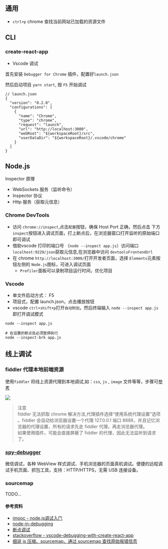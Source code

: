## 通用

-   `ctrl+p` chrome 查找当前网站已加载的资源文件

## CLI

### create-react-app

-   Vscode 调试

首先安装 `Debugger for Chrome` 插件，配置好`launch.json`

然后启动项目 `yarn start`, 按 `F5` 开始调试

    // launch.json
    {
      "version": "0.2.0",
      "configurations": [
        {
          "name": "Chrome",
          "type": "chrome",
          "request": "launch",
          "url": "http://localhost:3000",
          "webRoot": "${workspaceRoot}/src",
          "userDataDir": "${workspaceRoot}/.vscode/chrome"
        }
      ]
    }
    
    

## Node.js

Inspector 原理

-   WebSockets 服务（监听命令）
-   Inspector 协议
-   Http 服务（获取元信息）

### Chrome DevTools

-   访问 `chrome://inspect`,点击`配置`按钮，确保 Host Port 正确，然后点击 下方`inspect`按钮进入调试页面，打上断点后，在浏览器窗口打开监听的原始端口即可调试
-   借助vscode 打印的端口号 （`node --inspect app.js`）访问端口 `localhost:9229/json`获取元信息,在浏览器中访问 `devtoolsFrontendUrl`
-   在 chrome `http://localhost:3000/`打开开发者页面，选择 `Elements`元素按钮左侧的 `Node.js`图标，可进入调试页面
    -   `Profiler`面板可以录制项目运行时间，优化项目

### Vscode

-   单文件启动方式： F5
-   项目式，配置 launch.json，点击播放按钮
-   vscode `ctrl+shift+p`打开`自动附加`，然后终端输入 `node --inspect app.js` 即打开调试模式

```shell
node --inspect app.js

# 在设置的断点处必须暂停执行
node --inspect-brk app.js
```

## 线上调试

### fiddler 代理本地前端资源

使用`fiddler` 将线上资源代理到本地调试,如：`css`, `js` , `image` 文件等等，步骤可[参考](https://blog.csdn.net/hahavslinb/article/details/78791219)

[![](https://camo.githubusercontent.com/a491f09a40d26aa2724a868d602f7547de7c47bd/687474703a2f2f7777312e73696e61696d672e636e2f6c617267652f64663535316561356c793167326b70387972356d6e6a323168613073336a78662e6a7067)](https://camo.githubusercontent.com/a491f09a40d26aa2724a868d602f7547de7c47bd/687474703a2f2f7777312e73696e61696d672e636e2f6c617267652f64663535316561356c793167326b70387972356d6e6a323168613073336a78662e6a7067)

> 注意  
> fiddler 无法抓取 chrome 解决方法,代理插件选择“使用系统代理设置”选项  
> 。fiddler 会自动给浏览器设置一个代理 127.0.0.1 端口 8888，并且记忆浏览器的代理设置，所有的请求先走 fiddler 代理，再走浏览器代理。  
> 如果使用插件，可能会直接屏蔽了 fiddler 的代理，因此无法监听到请求了。

### [spy-debugger](https://github.com/wuchangming/spy-debugger)

微信调试，各种 WebView 样式调试、手机浏览器的页面真机调试。便捷的远程调试手机页面、抓包工具，支持：HTTP/HTTPS，无需 USB 连接设备。

### sourcemap

TODO...

#### 参考资料

-   [imooc - node.js调试入门](https://www.imooc.com/learn/1093)
-   [node-in-debugging](https://github.com/nswbmw/node-in-debugging)
-   [断点调试](https://www.zhihu.com/question/43687153/answer/149944688)
-   [stackoverflow - vscode-debugging-with-create-react-app](https://stackoverflow.com/questions/42714449/vscode-debugging-with-create-react-app)
-   [细说 js 压缩、sourcemap、通过 sourcemap 查找原始报错信息](https://github.com/senntyou/blogs/blob/master/web-extend/8.md)